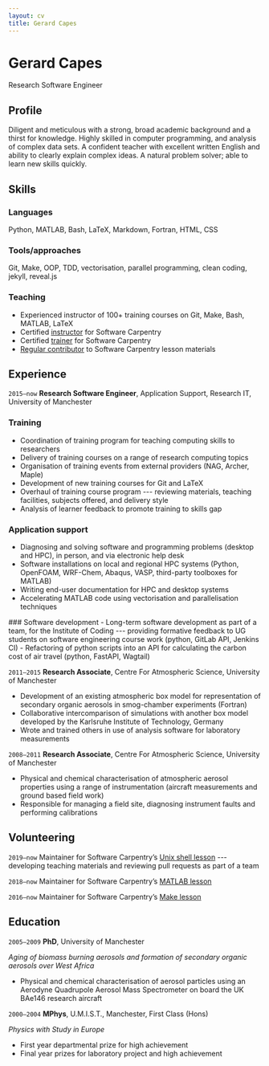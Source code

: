 ```yaml
---
layout: cv
title: Gerard Capes
---
```

# Gerard Capes
Research Software Engineer


## Profile

Diligent and meticulous with a strong, broad academic background and a thirst for knowledge.
Highly skilled in computer programming, and analysis of complex data sets.
A confident teacher with excellent written English and ability to clearly explain complex ideas.
A natural problem solver; able to learn new skills quickly.


## Skills

### Languages
Python, MATLAB, Bash, LaTeX, Markdown, Fortran, HTML, CSS

### Tools/approaches
Git, Make, OOP, TDD, vectorisation, parallel programming, clean coding, jekyll, reveal.js

### Teaching
- Experienced instructor of 100+ training courses on Git, Make, Bash, MATLAB, LaTeX
- Certified [instructor] for Software Carpentry
- Certified [trainer] for Software Carpentry
- [Regular contributor][shell-commits] to Software Carpentry lesson materials


## Experience
`2015–now`
**Research Software Engineer**, Application Support, Research IT, University of Manchester

### Training
- Coordination of training program for teaching computing skills to researchers
- Delivery of training courses on a range of research computing topics
- Organisation of training events from external providers (NAG, Archer, Maple)
- Development of new training courses for Git and LaTeX
- Overhaul of training course program --- reviewing materials, teaching facilities, subjects offered, and delivery style
- Analysis of learner feedback to promote training to skills gap

### Application support
- Diagnosing and solving software and programming problems (desktop and HPC), in person, and via electronic help desk
- Software installations on local and regional HPC systems (Python, OpenFOAM, WRF-Chem, Abaqus, VASP, third-party toolboxes for MATLAB)
- Writing end-user documentation for HPC and desktop systems
- Accelerating MATLAB code using vectorisation and parallelisation techniques

<div style="page-break-after: always;"></div>
### Software development
- Long-term software development as part of a team, for the Institute of Coding ---
  providing formative feedback to UG students on software engineering course work (python, GitLab API, Jenkins CI)
- Refactoring of python scripts into an API for calculating the carbon cost of air travel (python, FastAPI, Wagtail)

`2011–2015`
**Research Associate**, Centre For Atmospheric Science, University of Manchester
- Development of an existing atmospheric box model for representation of secondary
organic aerosols in smog-chamber experiments (Fortran)
- Collaborative intercomparison of simulations with another box model developed by
the Karlsruhe Institute of Technology, Germany
- Wrote and trained others in use of analysis software for laboratory measurements

`2008–2011`
**Research Associate**, Centre For Atmospheric Science, University of Manchester
- Physical and chemical characterisation of atmospheric aerosol properties using a
range of instrumentation (aircraft measurements and ground based field work)
- Responsible for managing a field site, diagnosing instrument faults and performing
calibrations

## Volunteering
`2019–now`
Maintainer for Software Carpentry’s [Unix shell lesson][shell-lesson] --- developing teaching
materials and reviewing pull requests as part of a team

`2018–now`
Maintainer for Software Carpentry’s [MATLAB lesson][matlab-lesson]

`2016–now`
Maintainer for Software Carpentry’s [Make lesson][make-lesson]


## Education
`2005–2009`
**PhD**, University of Manchester

*Aging of biomass burning aerosols and formation of secondary organic aerosols over West Africa*

- Physical and chemical characterisation of aerosol particles using an Aerodyne
Quadrupole Aerosol Mass Spectrometer on board the UK BAe146 research aircraft

`2000–2004`
**MPhys**, U.M.I.S.T., Manchester, First Class (Hons)

*Physics with Study in Europe*

- First year departmental prize for high achievement
- Final year prizes for laboratory project and high achievement

[shell-lesson]: https://github.com/swcarpentry/shell-novice
[matlab-lesson]: https://github.com/swcarpentry/matlab-novice-inflammation/
[make-lesson]: https://github.com/swcarpentry/make-novice
[shell-commits]: https://github.com/swcarpentry/shell-novice/graphs/contributors
[instructor]: https://carpentries.org/community/#instructors
[trainer]: https://carpentries.org/community/#trainers

